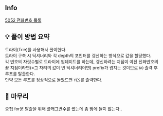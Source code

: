 ## Info
[5052 전화번호 목록](https://www.acmicpc.net/problem/5052)

## 💡 풀이 방법 요약
트라이(Trie)를 사용해서 풀이한다.  
트라이 구축 시 딕셔너리와 각 depth의 포인터를 갱신하는 방식으로 값을 할당했다.  
각 번호의 자릿수별로 트라이에 업데이트를 하는데, 갱신하려는 지점이 이전 전화번호의 끝 지점이라면(=그 자리의 값이 빈 딕셔너리이면) prefix가 겹치는 것이므로 `NO` 출력 후 루프를 탈출한다.  
만약 모든 루프를 정상적으로 돌았드면 `YES`를 출력한다.

## 🙂 마무리
중첩 for문 탈출을 위해 플래그변수를 썼는데 좀 맘에 들지 않는다..
